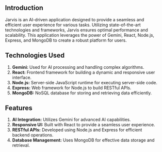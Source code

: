 ## Introduction

Jarvis is an AI-driven application designed to provide a seamless and efficient user experience for various tasks. Utilizing state-of-the-art technologies and frameworks, Jarvis ensures optimal performance and scalability. This application leverages the power of Gemini, React, Node.js, Express, and MongoDB to create a robust platform for users.

## Technologies Used

1. **Gemini:** Used for AI processing and handling complex algorithms.
2. **React:** Frontend framework for building a dynamic and responsive user interface.
3. **Node.js:** Server-side JavaScript runtime for executing server-side code.
4. **Express:** Web framework for Node.js to build RESTful APIs.
5. **MongoDB:** NoSQL database for storing and retrieving data efficiently.

## Features

1. **AI Integration:** Utilizes Gemini for advanced AI capabilities.
2. **Responsive UI:** Built with React to provide a seamless user experience.
3. **RESTful APIs:** Developed using Node.js and Express for efficient backend operations.
4. **Database Management:** Uses MongoDB for effective data storage and retrieval.
